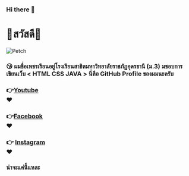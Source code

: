 ### Hi there 👋
# 👋สวัสดี👋

![Petch](https://scontent.fbkk8-4.fna.fbcdn.net/v/t1.0-9/78592871_795179417583578_3165347161500024832_n.jpg?_nc_cat=100&_nc_sid=8bfeb9&_nc_eui2=AeG2mo2CGJnTmsRfTjLhaOIJZ1fs_LJzCRRnV-z8snMJFP7m_Ij7ggw7GUMjJv4WyQvAFhqxEZ4sLa_tlCJ3kASR&_nc_ohc=6iZT11ixAYgAX-ePk99&_nc_ht=scontent.fbkk8-4.fna&oh=422e92a0df1b09ff0f22e39ceb3aa115&oe=5F306ECB)

### 😘 ผมชื่อเพชรเรียนอยู่โรงเรียนสาธิตมหาวิทยาลัยราชภัฏอุดรธานี (ม.3) มชอบการเขียนเว็บ < HTML CSS JAVA > นี่คือ GitHub Profile ของผมนะครับ
### 👉[Youtube](https://www.youtube.com/channel/UCdZC4oScmOL3MTqsNkULZ6A?view_as=subscriber)<br>❤️
### 👉[Facebook](https://www.facebook.com/profile.php?id=100012745818402)<br>❤️
### 👉 [Instagram](https://www.instagram.com/wuttisok/?hl=th)<br>❤️
### น่าจะแค่นี้แหละ





<!--
**porta8aom/porta8aom** is a ✨ _special_ ✨ repository because its `README.md` (this file) appears on your GitHub profile.

Here are some ideas to get you started:

- 🔭 I’m currently working on ...
- 🌱 I’m currently learning ...
- 👯 I’m looking to collaborate on ...
- 🤔 I’m looking for help with ...
- 💬 Ask me about ...
- 📫 How to reach me: ...
- 😄 Pronouns: ...
- ⚡ Fun fact: ...
-->
